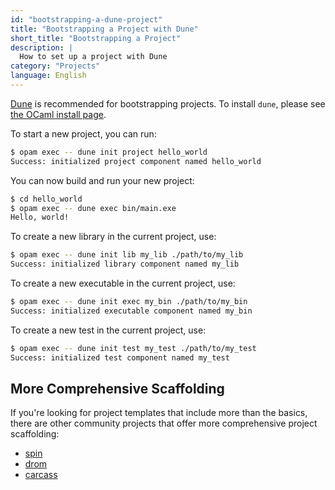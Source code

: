 ```yaml
---
id: "bootstrapping-a-dune-project"
title: "Bootstrapping a Project with Dune"
short_title: "Bootstrapping a Project"
description: |
  How to set up a project with Dune
category: "Projects"
language: English
---
```


[Dune](https://dune.readthedocs.io/en/stable/overview.html) is recommended for bootstrapping projects. To install `dune`, please see [the OCaml install page](/install).

To start a new project, you can run:

```sh
$ opam exec -- dune init project hello_world
Success: initialized project component named hello_world
```

You can now build and run your new project:

```sh
$ cd hello_world
$ opam exec -- dune exec bin/main.exe
Hello, world!
```

To create a new library in the current project, use:

```sh
$ opam exec -- dune init lib my_lib ./path/to/my_lib
Success: initialized library component named my_lib
```

To create a new executable in the current project, use:

```sh
$ opam exec -- dune init exec my_bin ./path/to/my_bin
Success: initialized executable component named my_bin 
```

To create a new test in the current project, use:

```sh
$ opam exec -- dune init test my_test ./path/to/my_test
Success: initialized test component named my_test 
```

## More Comprehensive Scaffolding

If you're looking for project templates that include more than the basics, there are other community projects that offer more comprehensive project scaffolding:

- [spin](https://github.com/tmattio/spin)
- [drom](https://ocamlpro.github.io/drom/sphinx/about.html)
- [carcass](https://github.com/dbuenzli/carcass)
